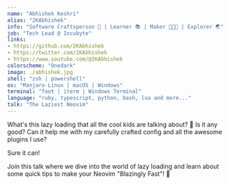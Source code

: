 ```yaml
---
name: "Abhishek Keshri"
alias: "2KAbhishek"
info: "Software Craftsperson 💼 | Learner 📚 | Maker 👨🏻‍💻 | Explorer 🌏"
job: "Tech Lead @ Incubyte"
links:
- https://github.com/2KAbhishek
- https://twitter.com/2KAbhishek
- https://www.youtube.com/@2KAbhishek
colorscheme: "Onedark"
image: ./abhishek.jpg
shell: "zsh | powershell"
os: "Manjaro Linux | macOS | Windows"
terminal: "foot | iterm | Windows Terminal"
language: "ruby, typescript, python, bash, lua and more..."
talk: "The Laziest Neovim"
---
```


What's this lazy loading that all the cool kids are talking about? 🤔
Is it any good? Can it help me with my carefully crafted config and all the awesome plugins I use?

Sure it can!

Join this talk where we dive into the world of lazy loading and learn about some quick tips to make your Neovim "Blazingly Fast"! 🚀
